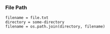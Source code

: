 ### File Path

```
filename = file.txt
directory = some-directory
filename = os.path.join(directory, filename)
```